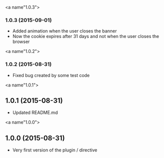 <a name"1.0.3"></a>
### 1.0.3 (2015-09-01)

* Added animation when the user closes the banner
* Now the cookie expires after 31 days and not when the user closes the browser

<a name"1.0.2"></a>
### 1.0.2 (2015-08-31)

* Fixed bug created by some test code

<a name"1.0.1"></a>
## 1.0.1 (2015-08-31)

* Updated README.md

<a name"1.0.0"></a>
## 1.0.0 (2015-08-31)

* Very first version of the plugin / directive
